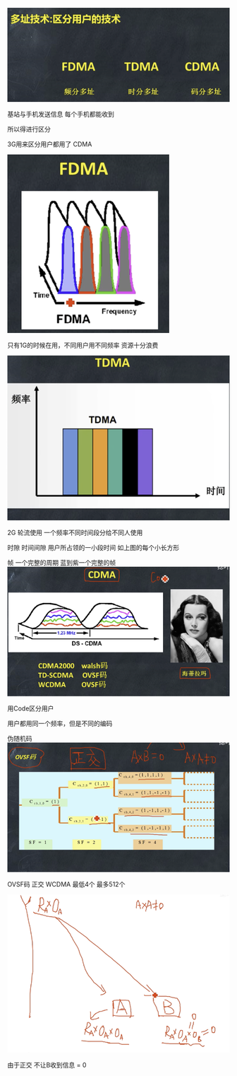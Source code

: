 ![截屏2023-03-16 16.45.40](https://raw.githubusercontent.com/Binaryhuang69/PicGo/master/%E6%88%AA%E5%B1%8F2023-03-16%2016.45.40.png)

基站与手机发送信息 每个手机都能收到

所以得进行区分

3G用来区分用户都用了 CDMA

![截屏2023-03-16 17.42.09](https://raw.githubusercontent.com/Binaryhuang69/PicGo/master/202303161742555.png)

只有1G的时候在用，不同用户用不同频率 资源十分浪费

![截屏2023-03-16 17.44.39](https://raw.githubusercontent.com/Binaryhuang69/PicGo/master/202303161744437.png)

2G 轮流使用 一个频率不同时间段分给不同人使用

时隙    时间间隙 用户所占领的一小段时间 如上图的每个小长方形

帧 一个完整的周期 蓝到紫一个完整的帧![截屏2023-03-16 17.49.14](https://raw.githubusercontent.com/Binaryhuang69/PicGo/master/202303161749149.png)

用Code区分用户

用户都用同一个频率，但是不同的编码

伪随机码![截屏2023-03-16 17.52.20](https://raw.githubusercontent.com/Binaryhuang69/PicGo/master/202303161752462.png)

OVSF码 正交     WCDMA   最低4个 最多512个

![截屏2023-03-16 17.54.22](https://raw.githubusercontent.com/Binaryhuang69/PicGo/master/202303161754481.png)

由于正交 不让B收到信息 = 0

